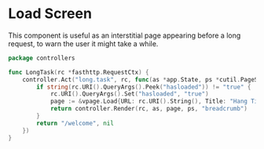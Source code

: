 # Load Screen

This component is useful as an interstitial page appearing before a long request, to warn the user it might take a while.

```go
package controllers

func LongTask(rc *fasthttp.RequestCtx) {
	controller.Act("long.task", rc, func(as *app.State, ps *cutil.PageState) (string, error) {
        if string(rc.URI().QueryArgs().Peek("hasloaded")) != "true" {
            rc.URI().QueryArgs().Set("hasloaded", "true")
            page := &vpage.Load{URL: rc.URI().String(), Title: "Hang Tight"}
            return controller.Render(rc, as, page, ps, "breadcrumb")
        }
		return "/welcome", nil
	})
}
```
